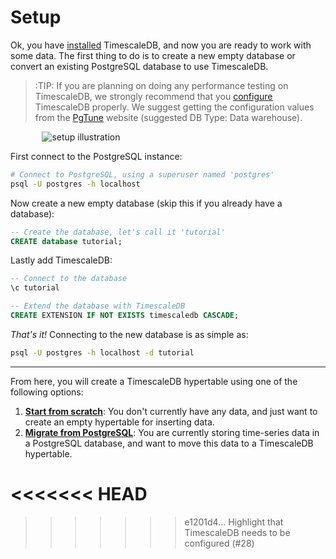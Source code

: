 # Setup

Ok, you have [installed][] TimescaleDB, and now you are ready to work with some
data.  The first thing to do is to create a new empty database or convert an
existing PostgreSQL database to use TimescaleDB.

>:TIP: If you are planning on doing any performance testing on TimescaleDB, we
strongly recommend that you [configure][] TimescaleDB properly. We suggest getting
the configuration values from the [PgTune][pgtune] website (suggested DB Type: Data warehouse).

<img class="main-content__illustration" style="margin: 0 5% 0 10%;" src="https://assets.iobeam.com/images/docs/illustration-setup.svg" alt="setup illustration"/>

First connect to the PostgreSQL instance:

```bash
# Connect to PostgreSQL, using a superuser named 'postgres'
psql -U postgres -h localhost
```

Now create a new empty database (skip this if you already have a database):

```sql
-- Create the database, let's call it 'tutorial'
CREATE database tutorial;
```

Lastly add TimescaleDB:

```sql
-- Connect to the database
\c tutorial

-- Extend the database with TimescaleDB
CREATE EXTENSION IF NOT EXISTS timescaledb CASCADE;
```

_That's it!_  Connecting to the new database is as simple as:

```bash
psql -U postgres -h localhost -d tutorial
```

---

From here, you will create a TimescaleDB hypertable using one of the
following options:

1. **[Start from scratch][start-scratch]**: You don't currently have
any data, and just want to create an empty hypertable for inserting
data.
1. **[Migrate from PostgreSQL][migrate-postgres]**: You are currently
storing time-series data in a PostgreSQL database, and want to move this data
to a TimescaleDB hypertable.

[setup illustration]: https://assets.iobeam.com/images/docs/illustration-setup.svg
[installed]: /getting-started/installation
[start-scratch]: /getting-started/creating-hypertables
[migrate-postgres]: /getting-started/migrating-data
<<<<<<< HEAD
=======
[telemetry reporting]: /api#get_report
[configure]: /getting-started/configuring
[pgtune]: http://pgtune.leopard.in.ua/
>>>>>>> e1201d4... Highlight that TimescaleDB needs to be configured (#28)
